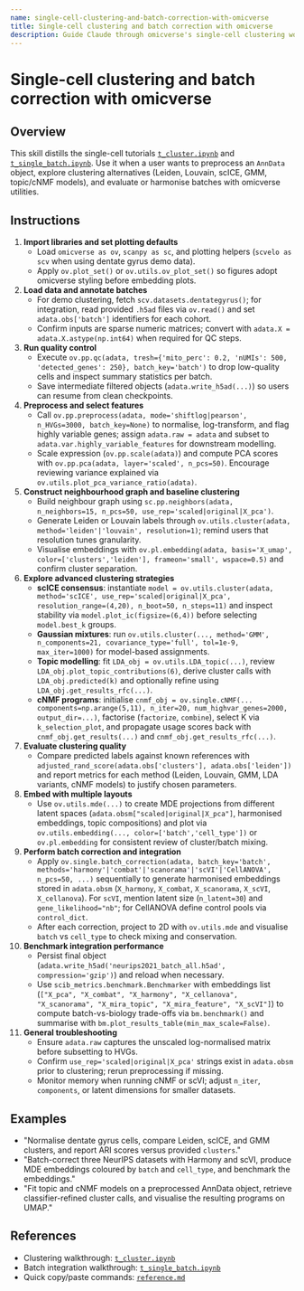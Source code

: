 ```yaml
---
name: single-cell-clustering-and-batch-correction-with-omicverse
title: Single-cell clustering and batch correction with omicverse
description: Guide Claude through omicverse's single-cell clustering workflow, covering preprocessing, QC, multimethod clustering, topic modeling, cNMF, and cross-batch integration as demonstrated in t_cluster.ipynb and t_single_batch.ipynb.
---
```


# Single-cell clustering and batch correction with omicverse

## Overview
This skill distills the single-cell tutorials [`t_cluster.ipynb`](../../omicverse_guide/docs/Tutorials-single/t_cluster.ipynb) and [`t_single_batch.ipynb`](../../omicverse_guide/docs/Tutorials-single/t_single_batch.ipynb). Use it when a user wants to preprocess an `AnnData` object, explore clustering alternatives (Leiden, Louvain, scICE, GMM, topic/cNMF models), and evaluate or harmonise batches with omicverse utilities.

## Instructions
1. **Import libraries and set plotting defaults**
   - Load `omicverse as ov`, `scanpy as sc`, and plotting helpers (`scvelo as scv` when using dentate gyrus demo data).
   - Apply `ov.plot_set()` or `ov.utils.ov_plot_set()` so figures adopt omicverse styling before embedding plots.
2. **Load data and annotate batches**
   - For demo clustering, fetch `scv.datasets.dentategyrus()`; for integration, read provided `.h5ad` files via `ov.read()` and set `adata.obs['batch']` identifiers for each cohort.
   - Confirm inputs are sparse numeric matrices; convert with `adata.X = adata.X.astype(np.int64)` when required for QC steps.
3. **Run quality control**
   - Execute `ov.pp.qc(adata, tresh={'mito_perc': 0.2, 'nUMIs': 500, 'detected_genes': 250}, batch_key='batch')` to drop low-quality cells and inspect summary statistics per batch.
   - Save intermediate filtered objects (`adata.write_h5ad(...)`) so users can resume from clean checkpoints.
4. **Preprocess and select features**
   - Call `ov.pp.preprocess(adata, mode='shiftlog|pearson', n_HVGs=3000, batch_key=None)` to normalise, log-transform, and flag highly variable genes; assign `adata.raw = adata` and subset to `adata.var.highly_variable_features` for downstream modelling.
   - Scale expression (`ov.pp.scale(adata)`) and compute PCA scores with `ov.pp.pca(adata, layer='scaled', n_pcs=50)`. Encourage reviewing variance explained via `ov.utils.plot_pca_variance_ratio(adata)`.
5. **Construct neighbourhood graph and baseline clustering**
   - Build neighbour graph using `sc.pp.neighbors(adata, n_neighbors=15, n_pcs=50, use_rep='scaled|original|X_pca')`.
   - Generate Leiden or Louvain labels through `ov.utils.cluster(adata, method='leiden'|'louvain', resolution=1)`; remind users that resolution tunes granularity.
   - Visualise embeddings with `ov.pl.embedding(adata, basis='X_umap', color=['clusters','leiden'], frameon='small', wspace=0.5)` and confirm cluster separation.
6. **Explore advanced clustering strategies**
   - **scICE consensus**: instantiate `model = ov.utils.cluster(adata, method='scICE', use_rep='scaled|original|X_pca', resolution_range=(4,20), n_boot=50, n_steps=11)` and inspect stability via `model.plot_ic(figsize=(6,4))` before selecting `model.best_k` groups.
   - **Gaussian mixtures**: run `ov.utils.cluster(..., method='GMM', n_components=21, covariance_type='full', tol=1e-9, max_iter=1000)` for model-based assignments.
   - **Topic modelling**: fit `LDA_obj = ov.utils.LDA_topic(...)`, review `LDA_obj.plot_topic_contributions(6)`, derive cluster calls with `LDA_obj.predicted(k)` and optionally refine using `LDA_obj.get_results_rfc(...)`.
   - **cNMF programs**: initialise `cnmf_obj = ov.single.cNMF(... components=np.arange(5,11), n_iter=20, num_highvar_genes=2000, output_dir=...)`, factorise (`factorize`, `combine`), select K via `k_selection_plot`, and propagate usage scores back with `cnmf_obj.get_results(...)` and `cnmf_obj.get_results_rfc(...)`.
7. **Evaluate clustering quality**
   - Compare predicted labels against known references with `adjusted_rand_score(adata.obs['clusters'], adata.obs['leiden'])` and report metrics for each method (Leiden, Louvain, GMM, LDA variants, cNMF models) to justify chosen parameters.
8. **Embed with multiple layouts**
   - Use `ov.utils.mde(...)` to create MDE projections from different latent spaces (`adata.obsm["scaled|original|X_pca"]`, harmonised embeddings, topic compositions) and plot via `ov.utils.embedding(..., color=['batch','cell_type'])` or `ov.pl.embedding` for consistent review of cluster/batch mixing.
9. **Perform batch correction and integration**
   - Apply `ov.single.batch_correction(adata, batch_key='batch', methods='harmony'|'combat'|'scanorama'|'scVI'|'CellANOVA', n_pcs=50, ...)` sequentially to generate harmonised embeddings stored in `adata.obsm` (`X_harmony`, `X_combat`, `X_scanorama`, `X_scVI`, `X_cellanova`). For `scVI`, mention latent size (`n_latent=30`) and `gene_likelihood="nb"`; for CellANOVA define control pools via `control_dict`.
   - After each correction, project to 2D with `ov.utils.mde` and visualise `batch` vs `cell_type` to check mixing and conservation.
10. **Benchmark integration performance**
    - Persist final object (`adata.write_h5ad('neurips2021_batch_all.h5ad', compression='gzip')`) and reload when necessary.
    - Use `scib_metrics.benchmark.Benchmarker` with embeddings list (`["X_pca", "X_combat", "X_harmony", "X_cellanova", "X_scanorama", "X_mira_topic", "X_mira_feature", "X_scVI"]`) to compute batch-vs-biology trade-offs via `bm.benchmark()` and summarise with `bm.plot_results_table(min_max_scale=False)`.
11. **General troubleshooting**
    - Ensure `adata.raw` captures the unscaled log-normalised matrix before subsetting to HVGs.
    - Confirm `use_rep='scaled|original|X_pca'` strings exist in `adata.obsm` prior to clustering; rerun preprocessing if missing.
    - Monitor memory when running cNMF or scVI; adjust `n_iter`, `components`, or latent dimensions for smaller datasets.

## Examples
- "Normalise dentate gyrus cells, compare Leiden, scICE, and GMM clusters, and report ARI scores versus provided `clusters`."
- "Batch-correct three NeurIPS datasets with Harmony and scVI, produce MDE embeddings coloured by `batch` and `cell_type`, and benchmark the embeddings."
- "Fit topic and cNMF models on a preprocessed AnnData object, retrieve classifier-refined cluster calls, and visualise the resulting programs on UMAP."

## References
- Clustering walkthrough: [`t_cluster.ipynb`](../../omicverse_guide/docs/Tutorials-single/t_cluster.ipynb)
- Batch integration walkthrough: [`t_single_batch.ipynb`](../../omicverse_guide/docs/Tutorials-single/t_single_batch.ipynb)
- Quick copy/paste commands: [`reference.md`](reference.md)
